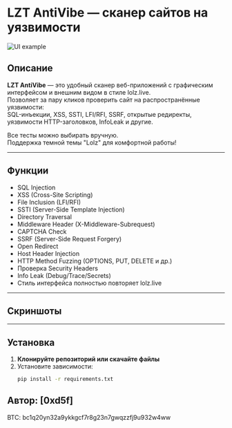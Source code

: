 # LZT AntiVibe — сканер сайтов на уязвимости

![UI example](https://lolz.live/data/logo/logo.png) 

## Описание

**LZT AntiVibe** — это удобный сканер веб-приложений с графическим интерфейсом и внешним видом в стиле lolz.live.  
Позволяет за пару кликов проверить сайт на распространённые уязвимости:  
SQL-инъекции, XSS, SSTI, LFI/RFI, SSRF, открытые редиректы, уязвимости HTTP-заголовков, InfoLeak и другие.

Все тесты можно выбирать вручную.  
Поддержка темной темы "Lolz" для комфортной работы!

---

## Функции

- SQL Injection
- XSS (Cross-Site Scripting)
- File Inclusion (LFI/RFI)
- SSTI (Server-Side Template Injection)
- Directory Traversal
- Middleware Header (X-Middleware-Subrequest)
- CAPTCHA Check
- SSRF (Server-Side Request Forgery)
- Open Redirect
- Host Header Injection
- HTTP Method Fuzzing (OPTIONS, PUT, DELETE и др.)
- Проверка Security Headers
- Info Leak (Debug/Trace/Secrets)
- Стиль интерфейса полностью повторяет lolz.live

---

## Скриншоты



---

## Установка

1. **Клонируйте репозиторий или скачайте файлы**
2. Установите зависимости:
   ```bash
   pip install -r requirements.txt

**Автор:** [0xd5f] 
---
BTC: bc1q20yn32a9ykkgcf7r8g23n7gwqzzfj9u932w4ww